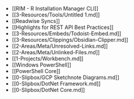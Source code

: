 - [[RIM - R Installation Manager CLI]]
- [[3-Resources/Tools/Untitled 1.md]]
- [[Readwise Syncs]]
- [[Highlights for REST API Best Practices]]
- [[3-Resources/Embeds/Todoist-Embed.md]]
- [[3-Resources/Clippings/Obsidian-Clipper.md]]
- [[2-Areas/Meta/Unresolved-Links.md]]
- [[2-Areas/Meta/Unlinked-Files.md]]
- [[1-Projects/Workbench.md]]
- [[Windows PowerShell]]
- [[PowerShell Core]]
- [[0-Slipbox/GCP Sketchnote Diagrams.md]]
- [[0-Slipbox/DotNet Framework.md]]
- [[0-Slipbox/DotNet Core.md]]